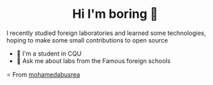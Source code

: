 <h1 align="center">Hi I'm boring 👋</h1>

I recently studied foreign laboratories and learned some technologies, hoping to make some small contributions to open source

- 🔭 I'm a student in CQU
- 💬 Ask me about labs from the Famous foreign schools



⭐ From [mohamedabusrea](https://github.com/mohamedabusrea)
